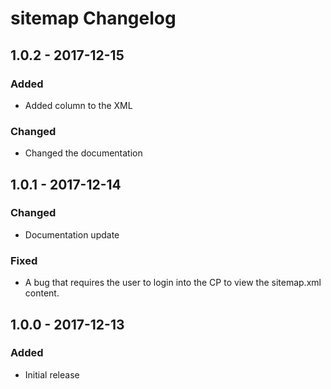 # sitemap Changelog

## 1.0.2 - 2017-12-15
### Added
- Added <lastmod> column to the XML

### Changed
- Changed the documentation

## 1.0.1 - 2017-12-14
### Changed
- Documentation update

### Fixed
- A bug that requires the user to login into the CP to view the sitemap.xml content.

## 1.0.0 - 2017-12-13
### Added
- Initial release
